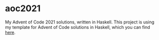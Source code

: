# aoc2021

My Advent of Code 2021 solutions, written in Haskell. This project is using my template for Advent of Code solutions in Haskell, which you can find [here](https://github.com/samcoy3/advent-of-code-template/releases/tag/2021).
